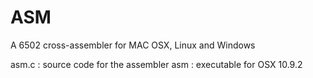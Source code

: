 ASM
===

A 6502 cross-assembler for MAC OSX, Linux and Windows

asm.c  : source code for the assembler
asm    : executable for OSX 10.9.2
